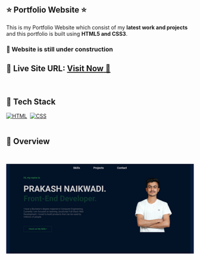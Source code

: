 ## ⭐ Portfolio Website ⭐

This is my Portfolio Website which consist of my **latest work and projects** and this portfolio is built using **HTML5 and CSS3**.

### 🛑 Website is still under construction

## 📌 **Live Site URL:** <a href="https://prakash-naikwadi.github.io/portfolio-website/">**Visit Now** 🚀</a>

<br>

## 📌 Tech Stack

[![HTML](https://img.shields.io/badge/html5%20-%23E34F26.svg?&style=for-the-badge&logo=html5&logoColor=white)](https://github.com/prakash-naikwadi)&nbsp;
[![CSS](https://img.shields.io/badge/css3%20-%231572B6.svg?&style=for-the-badge&logo=css3&logoColor=white)](https://github.com/prakash-naikwadi)&nbsp;
<br>
<br>

## 📌 Overview

<br>

![Screenshot](./images/screenshot.png?raw=true "Template Screenshot")
